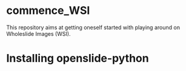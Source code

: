 # commence_WSI
This repository aims at getting oneself started with playing around on Wholeslide Images (WSI).

# Installing openslide-python
